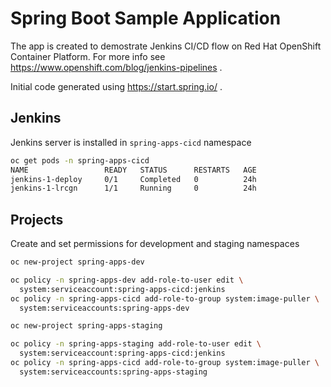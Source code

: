 # Spring Boot Sample Application

The app is created to demostrate Jenkins CI/CD flow on Red Hat OpenShift
Container Platform. For more info see
https://www.openshift.com/blog/jenkins-pipelines .

Initial code generated using https://start.spring.io/ .

## Jenkins

Jenkins server is installed in `spring-apps-cicd` namespace

```bash
oc get pods -n spring-apps-cicd
NAME                 READY   STATUS      RESTARTS   AGE
jenkins-1-deploy     0/1     Completed   0          24h
jenkins-1-lrcgn      1/1     Running     0          24h
```

## Projects

Create and set permissions for development and staging namespaces

```bash
oc new-project spring-apps-dev

oc policy -n spring-apps-dev add-role-to-user edit \
  system:serviceaccount:spring-apps-cicd:jenkins
oc policy -n spring-apps-cicd add-role-to-group system:image-puller \
  system:serviceaccounts:spring-apps-dev

oc new-project spring-apps-staging

oc policy -n spring-apps-staging add-role-to-user edit \
  system:serviceaccount:spring-apps-cicd:jenkins
oc policy -n spring-apps-cicd add-role-to-group system:image-puller \
  system:serviceaccounts:spring-apps-staging
```
